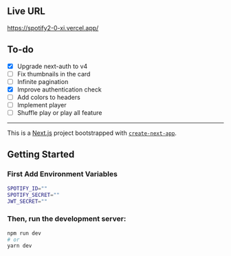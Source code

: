## Live URL
https://spotify2-0-xi.vercel.app/

## To-do

- [x] Upgrade next-auth to v4
- [ ] Fix thumbnails in the card
- [ ] Infinite pagination
- [x] Improve authentication check
- [ ] Add colors to headers
- [ ] Implement player
- [ ] Shuffle play or play all feature

<hr/>

This is a [Next.js](https://nextjs.org/) project bootstrapped with [`create-next-app`](https://github.com/vercel/next.js/tree/canary/packages/create-next-app).

## Getting Started
### First Add Environment Variables

```bash
SPOTIFY_ID=""
SPOTIFY_SECRET=""
JWT_SECRET=""
```
### Then, run the development server:

```bash
npm run dev
# or
yarn dev
```